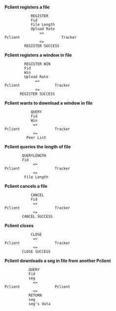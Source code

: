 **Pclient registers a file**

```
            REGISTER
            Fid
            File Length
            Upload Rate
                =>
Pclient                   Tracker
                <=
         REGISTER SUCCESS
```

**Pclient registers a window in file**

```
         REGISTER WIN
         Fid
         Win
         Upload Rate
              =>      
Pclient                Tracker
              <=
       REGISTER SUCCESS
```

**Pclient wants to download a window in file**

```
            QUERY
            Fid
            Win
             =>
Pclient                Tracker
             <=
          Peer List
```

**Pclient queries the length of file**

```
        QUERYLENGTH
        Fid
             =>
Pclient                Tracker
             <=
         File Length
```

**Pclient cancels a file**

```
            CANCEL
            Fid
             =>
Pclient                Tracker
             <=
        CANCEL SUCCESS
```

**Pclient closes**

```
            CLOSE
             =>
Pclient                Tracker
             <=
        CLOSE SUCCESS
```

**Pclient downloads a seg in file from another Pclient**

```
           QUERY
           Fid
           seg
             =>
Pclient                Pclient
             <=
           RETURN
           seg
           seg's data
```



